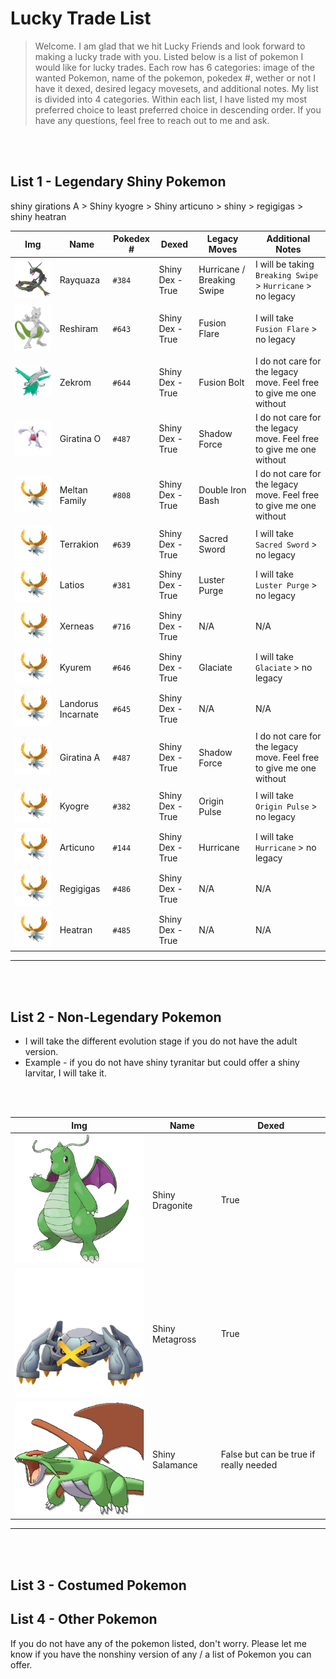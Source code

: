 # Lucky Trade List

> Welcome. I am glad that we hit Lucky Friends and look forward to making a lucky trade with you. Listed below is a list of pokemon I would like for lucky trades. Each row has 6 categories: image of the wanted Pokemon, name of the pokemon, pokedex #, wether or not I have it dexed, desired legacy movesets, and additional notes. My list is divided into 4 categories. Within each list, I have listed my most preferred choice to least preferred choice in descending order. If you have any questions, feel free to reach out to me and ask.

<br/><br/>

## List 1 - Legendary Shiny Pokemon
 shiny girations A > Shiny kyogre > Shiny articuno > shiny > regigigas > shiny heatran

| Img                                           | Name               | Pokedex # | Dexed            | Legacy Moves               | Additional Notes                                                    |
| --------------------------------------------- | ------------------ | --------- | ---------------- | -------------------------- | ------------------------------------------------------------------- |
| ![image](image/pokemon_icon_384_00_shiny.png) | Rayquaza           | `#384`    | Shiny Dex - True | Hurricane / Breaking Swipe | I will be taking `Breaking Swipe` > `Hurricane` > no legacy         |
| ![image](image/mewtwo.png)                    | Reshiram           | `#643`    | Shiny Dex - True | Fusion Flare               | I will take `Fusion Flare` > no legacy                              |
| ![image](image/latios.png)                    | Zekrom             | `#644`    | Shiny Dex - True | Fusion Bolt                | I do not care for the legacy move. Feel free to give me one without |
| ![image](image/shiny_lugia.png)               | Giratina O         | `#487`    | Shiny Dex - True | Shadow Force               | I do not care for the legacy move. Feel free to give me one without |
| ![image](image/shiny_hooh.png)                | Meltan Family      | `#808`    | Shiny Dex - True | Double Iron Bash           | I do not care for the legacy move. Feel free to give me one without |
| ![image](image/shiny_hooh.png)                | Terrakion          | `#639`    | Shiny Dex - True | Sacred Sword               | I will take `Sacred Sword` > no legacy                              |
| ![image](image/shiny_hooh.png)                | Latios             | `#381`    | Shiny Dex - True | Luster Purge               | I will take `Luster Purge` > no legacy                              |
| ![image](image/shiny_hooh.png)                | Xerneas            | `#716`    | Shiny Dex - True | N/A                        | N/A                                                                 |
| ![image](image/shiny_hooh.png)                | Kyurem             | `#646`    | Shiny Dex - True | Glaciate                   | I will take `Glaciate` > no legacy                                  |
| ![image](image/shiny_hooh.png)                | Landorus Incarnate | `#645`    | Shiny Dex - True | N/A                        | N/A                                                                 |
| ![image](image/shiny_hooh.png)                | Giratina A         | `#487`    | Shiny Dex - True | Shadow Force               | I do not care for the legacy move. Feel free to give me one without |
| ![image](image/shiny_hooh.png)                | Kyogre             | `#382`    | Shiny Dex - True | Origin Pulse               | I will take `Origin Pulse` > no legacy                              |
| ![image](image/shiny_hooh.png)                | Articuno           | `#144`    | Shiny Dex - True | Hurricane                  | I will take `Hurricane` > no legacy                                 |
| ![image](image/shiny_hooh.png)                | Regigigas          | `#486`    | Shiny Dex - True | N/A                        | N/A                                                                 |
| ![image](image/shiny_hooh.png)                | Heatran            | `#485`    | Shiny Dex - True | N/A                        | N/A                                                                 |
________



<br/><br/>

## List 2 - Non-Legendary Pokemon

- I will take the different evolution stage if you do not have the adult version.
- Example - if you do not have shiny tyranitar but could offer a shiny larvitar, I will take it.

<br/><br/>


| Img                      | Name            | Dexed                                  |
| ------------------------ | --------------- | -------------------------------------- |
| ![image](image/dra.png)  | Shiny Dragonite | True                                   |
| ![image](image/meta.png) | Shiny Metagross | True                                   |
| ![image](image/sal.png)  | Shiny Salamance | False but can be true if really needed |

________


<br/><br/>

## List 3 - Costumed Pokemon

## List 4 - Other Pokemon

If you do not have any of the pokemon listed, don't worry. Please let me know if you have the nonshiny version of any / a list of Pokemon you can offer.

<br/><br/>
